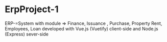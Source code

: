 # ErpProject-1
ERP-=System with module => Finance, Issuance , Purchase, Property Rent, Employees, Loan  developed with Vue.js (Vuetify) client-side and Node.js (Express) sever-side
